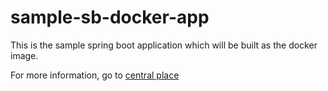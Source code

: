 # sample-sb-docker-app

This is the sample spring boot application which will be built as the docker image.

For more information, go to [central place](https://github.com/HuangMarco/sb-docker-helm-k8s-demo)
